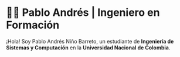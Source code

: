 # 👨‍💻 Pablo Andrés | Ingeniero en Formación  

¡Hola! Soy Pablo Andrés Niño Barreto, un estudiante de **Ingeniería de Sistemas y Computación** en la **Universidad Nacional de Colombia**.
